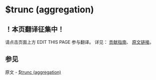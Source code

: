 # $trunc (aggregation)

## ！本页翻译征集中！

请点击页面上方 EDIT THIS PAGE 参与翻译。
详见：
[贡献指南]( https://github.com/JinMuInfo/MongoDB-Manual-zh/blob/master/CONTRIBUTING.md )、
[原文链接](  https://docs.mongodb.com/manual/reference/operator/aggregation/trunc/  )。
## 参见

原文 - [$trunc (aggregation)]( https://docs.mongodb.com/manual/reference/operator/aggregation/trunc/ )

